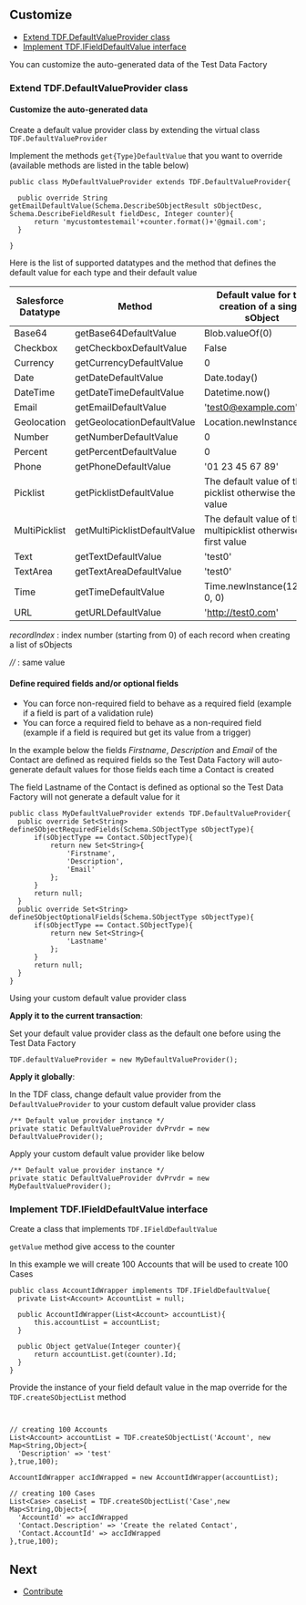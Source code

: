 ## Customize

* [Extend TDF.DefaultValueProvider class](#extend-tdfdefaultvalueprovider-class)
* [Implement TDF.IFieldDefaultValue interface](#implement-tdfifielddefaultvalue-interface)

You can customize the auto-generated data of the Test Data Factory 

### Extend TDF.DefaultValueProvider class

#### Customize the auto-generated data

Create a default value provider class by extending the virtual class ``TDF.DefaultValueProvider`` 

Implement the methods ``get{Type}DefaultValue`` that you want to override (available methods are listed in the table below)

  ```apex
public class MyDefaultValueProvider extends TDF.DefaultValueProvider{

	public override String getEmailDefaultValue(Schema.DescribeSObjectResult sObjectDesc, Schema.DescribeFieldResult fieldDesc, Integer counter){
		return 'mycustomtestemail'+counter.format()+'@gmail.com';
	}

}
  ```
 
 Here is the list of supported datatypes and the method that defines the default value for each type and their default value

| Salesforce    Datatype | Method                       | Default value for the creation of a single sObject               | Default value for the creation of a list of sObject |
|------------------------|------------------------------|------------------------------------------------------------------|-----------------------------------------------------|
| Base64                 | getBase64DefaultValue        | Blob.valueOf(0)                                                  | Blob.valueOf(recordIndex)                           |
| Checkbox               | getCheckboxDefaultValue      | False                                                            | //                                                  |
| Currency               | getCurrencyDefaultValue      | 0                                                                | recordIndex                                         |
| Date                   | getDateDefaultValue          | Date.today()                                                     | //                                                  |
| DateTime               | getDateTimeDefaultValue      | Datetime.now()                                                   | //                                                  |
| Email                  | getEmailDefaultValue         | 'test0@example.com'                                              | 'test'+recordIndex+'@example.com'                   |
| Geolocation            | getGeolocationDefaultValue   | Location.newInstance(0,0)                                        | //                                                  |
| Number                 | getNumberDefaultValue        | 0                                                                | recordIndex                                         |
| Percent                | getPercentDefaultValue       | 0                                                                | recordIndex                                         |
| Phone                  | getPhoneDefaultValue         | '01 23 45 67 89'                                                 | //                                                  |
| Picklist               | getPicklistDefaultValue      | The default value of the picklist otherwise the first value      | //                                                  |
| MultiPicklist          | getMultiPicklistDefaultValue | The default value of the multipicklist otherwise the first value | //                                                  |
| Text                   | getTextDefaultValue          | 'test0'                                                          | 'test'+recordIndex                                  |
| TextArea               | getTextAreaDefaultValue      | 'test0'                                                          | 'test'+recordIndex                                  |
| Time                   | getTimeDefaultValue          | Time.newInstance(12, 0, 0, 0)                                    | //                                                  |
| URL                    | getURLDefaultValue           | 'http://test0.com'                                               | 'http://test'+RecordIndex+'.com'                    |


*recordIndex* : index number (starting from 0) of each record when creating a list of sObjects

*//* : same value
 
#### Define required fields and/or optional fields 

* You can force  non-required field to behave as a required field (example if a field is part of a validation rule)
* You can force a required field to behave as a non-required field (example if a field is required but get its value from a trigger)

In the example below the fields *Firstname*, *Description* and *Email* of the Contact are defined as required fields so the Test Data Factory will auto-generate default values for those fields each time a Contact is created 

The field Lastname of the Contact is defined as optional so the Test Data Factory will not generate a default value for it

  ```apex
public class MyDefaultValueProvider extends TDF.DefaultValueProvider{     
    public override Set<String> defineSObjectRequiredFields(Schema.SObjectType sObjectType){
        if(sObjectType == Contact.SObjectType){
            return new Set<String>{
                'Firstname',
                'Description',
                'Email'
            };
        }
        return null;
    }
    public override Set<String> defineSObjectOptionalFields(Schema.SObjectType sObjectType){
        if(sObjectType == Contact.SObjectType){
            return new Set<String>{
                'Lastname'
            };
        }
        return null;
    }
}
  ```  
  
Using your custom default value provider class
  
**Apply it to the current transaction**:
  
Set your default value provider class as the default one before using the Test Data Factory
  
```apex
TDF.defaultValueProvider = new MyDefaultValueProvider();
```
 
**Apply it globally**:
 
In the TDF class, change default value provider from the `DefaultValueProvider` to your custom default value provider class

```apex
/** Default value provider instance */
private static DefaultValueProvider dvPrvdr = new DefaultValueProvider();
```

Apply your custom default value provider like below

```apex
/** Default value provider instance */
private static DefaultValueProvider dvPrvdr = new MyDefaultValueProvider();
```
 
  
 ### Implement TDF.IFieldDefaultValue interface
 
 Create a class that implements ``TDF.IFieldDefaultValue`` 
 
 ``getValue`` method give access to the counter
 
 In this example we will create 100 Accounts that will be used to create 100 Cases 
  
  ```apex
public class AccountIdWrapper implements TDF.IFieldDefaultValue{
	private List<Account> AccountList = null;

	public AccountIdWrapper(List<Account> accountList){
		this.accountList = accountList;
	}

	public Object getValue(Integer counter){
		return accountList.get(counter).Id;
	}
}
  ```
  Provide the instance of your field default value in the map override for the ``TDF.createSObjectList`` method
  
  ```apex


// creating 100 Accounts
List<Account> accountList = TDF.createSObjectList('Account', new Map<String,Object>{
	'Description' => 'test'
},true,100);

AccountIdWrapper accIdWrapped = new AccountIdWrapper(accountList);

// creating 100 Cases
List<Case> caseList = TDF.createSObjectList('Case',new Map<String,Object>{
	'AccountId' => accIdWrapped
	'Contact.Description' => 'Create the related Contact',
	'Contact.AccountId' => accIdWrapped
},true,100);
  ```
  
## Next

* [Contribute](CONTRIBUTE.md)
